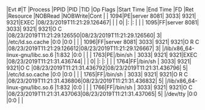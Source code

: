 |Evt #|T |Process    |PPID |PID  |TID  |Op Flags   |Start Time                |End Time                  |FD   |Ret  |Resource                                     |NOBRead |NOBWrite|Cont      |
| 1094|PE|server 8081| 3033| 9321| 9321|EXEC       |08/23/2019T11:21:29.126467|                          |     |    0|                                             |:       |:       |          |
| 1095|FF|server 8081| 3033| 9321| 9321|O       C  |08/23/2019T11:21:29.126550|08/23/2019T11:21:29.126560|    3|     |/etc/ld.so.cache                             |0:0     |0:0     |          |
| 1096|FF|server 8081| 3033| 9321| 9321|O   R   C  |08/23/2019T11:21:29.126612|08/23/2019T11:21:29.126667|    3|     |/lib/x86_64-linux-gnu/libc.so.6              |1:832   |0:0     |          |
| 1763|PE|/bin/sh    | 3033| 9321| 9321|EXEC       |08/23/2019T11:21:31.436744|                          |     |    0|                                             |:       |:       |          |
| 1764|FF|/bin/sh    | 3033| 9321| 9321|O       C  |08/23/2019T11:21:31.436792|08/23/2019T11:21:31.436796|    5|     |/etc/ld.so.cache                             |0:0     |0:0     |          |
| 1765|FF|/bin/sh    | 3033| 9321| 9321|O   R   C  |08/23/2019T11:21:31.436806|08/23/2019T11:21:31.436832|    5|     |/lib/x86_64-linux-gnu/libc.so.6              |1:832   |0:0     |          |
| 1766|FF|/bin/sh    | 3033| 9321| 9321|O       C  |08/23/2019T11:21:31.437063|08/23/2019T11:21:31.437065|    5|     |/dev/tty                                     |0:0     |0:0     |          |


